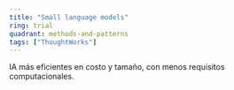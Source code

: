 ```yaml
---
title: "Small language models"
ring: trial
quadrant: methods-and-patterns
tags: ["ThoughtWorks"]
---
```


IA más eficientes en costo y tamaño, con menos requisitos computacionales.
